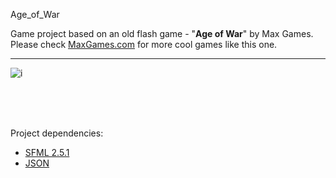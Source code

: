 Age_of_War

Game project based on an old flash game - "**Age of War**" by Max Games.
<br/>
Please check [MaxGames.com](https://www.maxgames.com/) for more cool games like this one.

---

![i](https://user-images.githubusercontent.com/26815554/81925491-e9720c80-95e0-11ea-916b-738797efbead.png)

<br/>
<br/>
<br/>


Project dependencies:

- [SFML 2.5.1](https://www.sfml-dev.org/index.php)
- [JSON](https://github.com/nlohmann/json)
    
 


